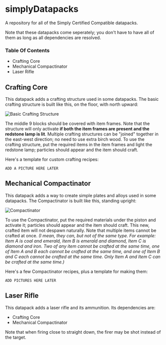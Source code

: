 # simplyDatapacks
A repository for all of the Simply Certified Compatible datapacks.

Note that these datapacks come seperately; you don't have to have all of them as long as all dependencies are resolved.

### Table Of Contents
* Crafting Core
* Mechanical Compactinator
* Laser Rifle


## Crafting Core
This datapack adds a crafting structure used in some datapacks. The basic crafting structure is built like this, on the floor, with north upward:

![Basic Crafting Structure](https://cdn.discordapp.com/attachments/680681632373407779/680682979546234887/structure.png)

The middle 9 blocks should be covered with item frames. Note that the structure will only activate **if both the item frames are present and the redstone lamp is lit**. Multiple crafting structures can be "joined" together in the east-west direction; no need to use extra birch wood. To use the crafting structure, put the required items in the item frames and light the redstone lamp; particles should appear and the item should craft.

Here's a template for custom crafting recipes:

`ADD A PICTURE HERE LATER`
## Mechanical Compactinator
This datapack adds a way to create simple plates and alloys used in some datapacks. The Compactinator is built like this, standing upright:

![Compactinator](https://cdn.discordapp.com/attachments/680681632373407779/680689259254120465/structurecompress.png)

To use the Compactinator, put the required materials under the piston and activate it; particles should appear and the item should craft. This new, crafted item will not despawn naturally. Note that multiple items cannot be crafted at once. *(I mean, they can, but not of the same type. For example: Item A is coal and emerald, Item B is emerald and diamond, Item C is diamond and iron. Two of any item cannot be crafted at the same time, one of Item A and B each cannot be crafted at the same time, and one of Item B and C each cannot be crafted at the same time. Only Item A and Item C can be crafted at the same time.)*

Here's a few Compactinator recipes, plus a template for making them:

`ADD PICTURES HERE LATER`
## Laser Rifle
This datapack adds a laser rifle and its ammunition.
Its dependencies are:
* Crafting Core
* Mechanical Compactinator


Note that when firing close to straight down, the firer may be shot instead of the target.
